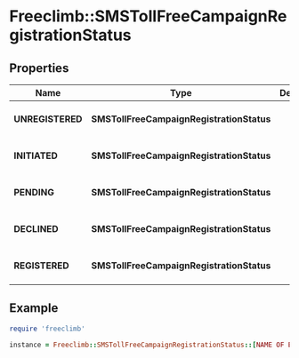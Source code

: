 # Freeclimb::SMSTollFreeCampaignRegistrationStatus

## Properties

| Name | Type | Description | Notes |
| ---- | ---- | ----------- | ----- |
| **UNREGISTERED** | **SMSTollFreeCampaignRegistrationStatus** |  | Represented in Ruby as "UNREGISTERED" |
| **INITIATED** | **SMSTollFreeCampaignRegistrationStatus** |  | Represented in Ruby as "INITIATED" |
| **PENDING** | **SMSTollFreeCampaignRegistrationStatus** |  | Represented in Ruby as "PENDING" |
| **DECLINED** | **SMSTollFreeCampaignRegistrationStatus** |  | Represented in Ruby as "DECLINED" |
| **REGISTERED** | **SMSTollFreeCampaignRegistrationStatus** |  | Represented in Ruby as "REGISTERED" |

## Example

```ruby
require 'freeclimb'

instance = Freeclimb::SMSTollFreeCampaignRegistrationStatus::[NAME OF ENUM]
```

